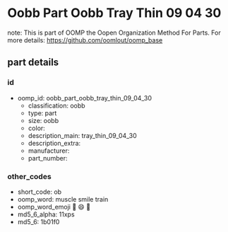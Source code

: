 # Oobb Part Oobb Tray Thin 09 04 30  

note: This is part of OOMP the Oopen Organization Method For Parts. For more details: https://github.com/oomlout/oomp_base

##  part details





### id
* oomp_id: oobb_part_oobb_tray_thin_09_04_30
  * classification: oobb
  * type: part
  * size: oobb
  * color: 
  * description_main: tray_thin_09_04_30
  * description_extra: 
  * manufacturer: 
  * part_number: 

### other_codes
* short_code: ob
* oomp_word: muscle smile train
* oomp_word_emoji :muscle: :smile: :train:
* md5_6_alpha: 11xps
* md5_6: 1b01f0